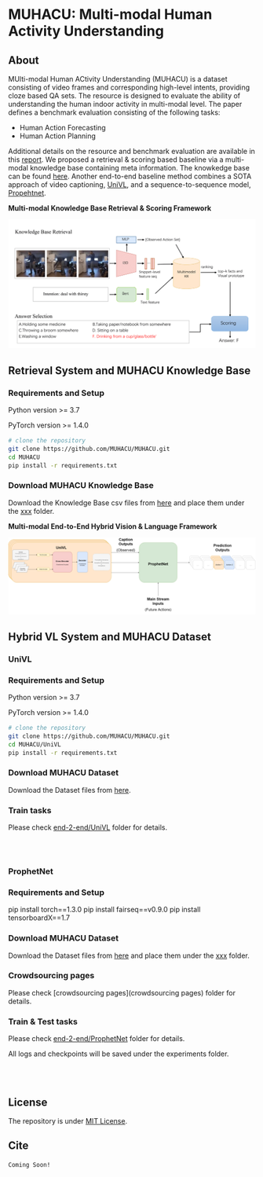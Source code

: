 # MUHACU: Multi-modal Human Activity Understanding

## About

MUlti-modal Human ACtivity Understanding (MUHACU) is a dataset consisting of video frames and corresponding high-level intents, providing cloze based QA sets.
The resource is designed to evaluate the ability of understanding the human indoor activity in multi-modal level. The paper defines a benchmark evaluation consisting of the following tasks:
- Human Action Forecasting
- Human Action Planning

Additional details on the resource and benchmark evaluation are available in this [report](supplementary_material.pdf).
We proposed a retrieval & scoring based baseline via a multi-modal knowledge base containing meta information. The knowkedge base can be found [here](). 
Another end-to-end baseline method combines a SOTA approach of video captioning, [UniVL](https://arxiv.org/pdf/2002.06353.pdf), and a sequence-to-sequence model, [Propehtnet](https://arxiv.org/pdf/2001.04063.pdf).

**Multi-modal Knowledge Base Retrieval & Scoring Framework**

![system](/retrieval.png)

## Retrieval System and MUHACU Knowledge Base
### Requirements and Setup
Python version >= 3.7

PyTorch version >= 1.4.0

``` bash
# clone the repository
git clone https://github.com/MUHACU/MUHACU.git
cd MUHACU
pip install -r requirements.txt
```

### Download MUHACU Knowledge Base

Download the Knowledge Base csv files from [here](https://zenodo.org/record/xxxx) and place them under the [xxx](xxx) folder.

**Multi-modal End-to-End Hybrid Vision & Language Framework**

![system](/e2e.png)

## Hybrid VL System and MUHACU Dataset
### UniVL
### Requirements and Setup
Python version >= 3.7

PyTorch version >= 1.4.0

``` bash
# clone the repository
git clone https://github.com/MUHACU/MUHACU.git
cd MUHACU/UniVL
pip install -r requirements.txt
```

###  Download MUHACU Dataset

Download the Dataset files from [here](https://zenodo.org/record/xxxx).

### Train tasks
Please check [end-2-end/UniVL](end-2-end/UniVL) folder for details.

<br></br>
### ProphetNet
### Requirements and Setup
pip install torch==1.3.0
pip install fairseq==v0.9.0
pip install tensorboardX==1.7

###  Download MUHACU Dataset

Download the Dataset files from [here](https://zenodo.org/record/xxxx) and place them under the [xxx](xxx) folder.

### Crowdsourcing pages
Please check [crowdsourcing pages](crowdsourcing pages) folder for details.

### Train & Test tasks
Please check [end-2-end/ProphetNet](end-2-end/ProphetNet) folder for details.

All logs and checkpoints will be saved under the experiments folder.

<br></br>

## License
The repository is under [MIT License](LICENSE).

## Cite
``` bash
Coming Soon!
```


